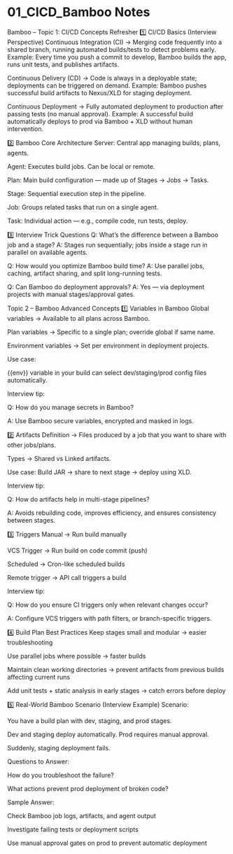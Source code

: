# 01_CICD_Bamboo Notes

Bamboo – Topic 1: CI/CD Concepts Refresher
1️⃣ CI/CD Basics (Interview Perspective)
Continuous Integration (CI) →
Merging code frequently into a shared branch, running automated builds/tests to detect problems early.
Example: Every time you push a commit to develop, Bamboo builds the app, runs unit tests, and publishes artifacts.

Continuous Delivery (CD) →
Code is always in a deployable state; deployments can be triggered on demand.
Example: Bamboo pushes successful build artifacts to Nexus/XLD for staging deployment.

Continuous Deployment →
Fully automated deployment to production after passing tests (no manual approval).
Example: A successful build automatically deploys to prod via Bamboo + XLD without human intervention.

2️⃣ Bamboo Core Architecture
Server: Central app managing builds, plans, agents.

Agent: Executes build jobs. Can be local or remote.

Plan: Main build configuration — made up of Stages → Jobs → Tasks.

Stage: Sequential execution step in the pipeline.

Job: Groups related tasks that run on a single agent.

Task: Individual action — e.g., compile code, run tests, deploy.

3️⃣ Interview Trick Questions
Q: What’s the difference between a Bamboo job and a stage?
A: Stages run sequentially; jobs inside a stage run in parallel on available agents.

Q: How would you optimize Bamboo build time?
A: Use parallel jobs, caching, artifact sharing, and split long-running tests.

Q: Can Bamboo do deployment approvals?
A: Yes — via deployment projects with manual stages/approval gates.


Topic 2 – Bamboo Advanced Concepts
1️⃣ Variables in Bamboo
Global variables → Available to all plans across Bamboo.

Plan variables → Specific to a single plan; override global if same name.

Environment variables → Set per environment in deployment projects.

Use case:

{{env}} variable in your build can select dev/staging/prod config files automatically.

Interview tip:

Q: How do you manage secrets in Bamboo?

A: Use Bamboo secure variables, encrypted and masked in logs.

2️⃣ Artifacts
Definition → Files produced by a job that you want to share with other jobs/plans.

Types → Shared vs Linked artifacts.

Use case: Build JAR → share to next stage → deploy using XLD.

Interview tip:

Q: How do artifacts help in multi-stage pipelines?

A: Avoids rebuilding code, improves efficiency, and ensures consistency between stages.

3️⃣ Triggers
Manual → Run build manually

VCS Trigger → Run build on code commit (push)

Scheduled → Cron-like scheduled builds

Remote trigger → API call triggers a build

Interview tip:

Q: How do you ensure CI triggers only when relevant changes occur?

A: Configure VCS triggers with path filters, or branch-specific triggers.

4️⃣ Build Plan Best Practices
Keep stages small and modular → easier troubleshooting

Use parallel jobs where possible → faster builds

Maintain clean working directories → prevent artifacts from previous builds affecting current runs

Add unit tests + static analysis in early stages → catch errors before deploy

5️⃣ Real-World Bamboo Scenario (Interview Example)
Scenario:

You have a build plan with dev, staging, and prod stages.

Dev and staging deploy automatically. Prod requires manual approval.

Suddenly, staging deployment fails.

Questions to Answer:

How do you troubleshoot the failure?

What actions prevent prod deployment of broken code?

Sample Answer:

Check Bamboo job logs, artifacts, and agent output

Investigate failing tests or deployment scripts

Use manual approval gates on prod to prevent automatic deployment
